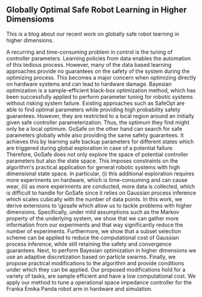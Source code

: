 ## Globally Optimal Safe Robot Learning in Higher Dimensioms

This is a blog about our recent work on globally safe robot learning in higher dimensions.


A recurring and time-consuming problem in control is the tuning of controller parameters.
    Learning policies from data enables the automation of this tedious process. However, many of the data based learning approaches provide no guarantees on the safety of the system during the optimizing process. This becomes a major concern when optimizing directly on hardware systems and can lead to hardware damage. 
    Bayesian optimization is a sample-efficient black-box optimization method, which has been successfully applied to perform parameter tuning for robotic systems without risking system failure. Existing approaches such as SafeOpt are able to find optimal parameters while providing high probability safety guarantees. However, they are restricted to a local region around an initially given safe controller parameterization. Thus, the optimum they find might only be a local optimum.
    GoSafe on the other hand can search for safe parameters globally while also providing the same safety guarantees. It achieves this by learning safe backup parameters for different states which are triggered during global exploration in case of a potential failure. Therefore, GoSafe does not only explore the space of potential controller parameters but also the state space. This imposes constraints on the algorithm's practical application for general robotic systems with high dimensional state space. In particular, (i) this additional exploration requires more experiments on hardware, which is time-consuming and can cause wear,  (ii) as more experiments are conducted, more data is collected, which is difficult to handle for GoSafe since it relies on Gaussian process inference which scales cubically with the number of data points. 
    In this work, we derive extensions to \gosafe which allow us to tackle problems with higher dimensions. Specifically, under mild assumptions such as the Markov property of the underlying system, we show that we can gather more information from our experiments and that way significantly reduce the number of experiments. Furthermore, we show that a subset selection scheme can be applied to reduce the computational cost of Gaussian process inference, while still retaining the safety and convergence guarantees.
    Next, to perform Bayesian optimization in higher dimensions we use an adaptive discretization based on particle swarms. Finally, we propose practical modifications to the algorithm and provide conditions under which they can be applied. Our proposed modifications hold for a variety of tasks, are sample efficient and have a low computational cost.
    We apply our method to tune a operational space impedance controller for the Franka Emika Panda robot arm in hardware and simulation.
